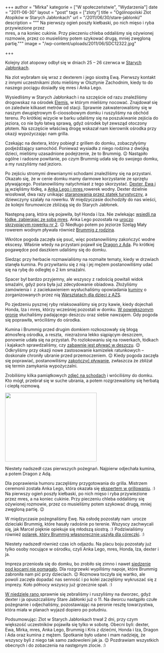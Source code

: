 +++
author = "Mirka"
kategorie = ["W społeczeństwie", "Wydarzenia"]
date = "2011-06-30"
layout = "post"
tags = ["zloty"]
title = "Ogólnopolski Zlot Atopików w Starych Jabłonkach"
url = "/2011/06/30/stare-jablonki/"
description = """
Na pierwszy ogień poszły kiełbaski, po nich mięso i ryba przywiezione przez \
mres, a na koniec cukinie. Przy pieczeniu chleba oddaliśmy się ożywionej \
rozmowie, przez co musieliśmy potem szykować drugą, mniej zwęgloną partię."""
image = "/wp-content/uploads/2011/06/SDC12322.jpg"

+++

Kolejny zlot atopowy odbył się w dniach 25 – 26 czerwca w <a title="Stare Jabłonki" href="http://maps.google.pl/maps?q=Stare+Jab%C5%82onki&hl=pl&ie=UTF8&ll=53.692844,20.091248&spn=0.024242,0.090122&sll=53.690154,20.085972&sspn=0.012122,0.02871&z=14" target="_blank">Starych Jabłonkach</a>.

Na zlot wybrałam się wraz z dexterem i jego siostrą Ewą. Pierwszy kontakt z innymi uczestnikami zlotu mieliśmy w Olsztynie Zachodnim, kiedy to do naszego pociągu dosiadły się mres i Anka Lego.

Wysiedliśmy w Starych Jabłonkach i na szczęście od razu znaleźliśmy drogowskaz na ośrodek <a title="Ośrodek Elemis" href="http://www.elemis.alpha.pl/index.html" target="_blank">Elemis</a>, w którym mieliśmy nocować. Znajdował się on zaledwie kilkaset metrów od stacji. Sprawnie zakwaterowaliśmy się w naszym dwupiętrowym 6-cioosobowym domku i ruszyliśmy na obchód terenu. Po krótkiej wizycie w barku udaliśmy się na poszukiwanie zejścia do jeziora, co nie było łatwą sprawą, gdyż ośrodek był zewsząd otoczony płotem. Na szczęście właściwą drogę wskazał nam kierownik ośrodka przy okazji wypożyczając nam grilla.

<!--more-->Czekając na dextera, który pobiegł z grillem do domku, zobaczyłyśmy podjeżdżający samochód. Ponieważ wysiadła z niego rodzina z dwójką dzieci, mieliśmy uzasadnione podejrzenie, że to Brummig. 😉 Nastąpiło ogólne i radosne powitanie, po czym Brummig udała się do swojego domku, a my ruszyliśmy nad jezioro.

Po zejściu stromymi drewnianymi schodami znaleźliśmy się na przystani. Okazało się, że w cenie domku mamy darmowe korzystanie ze sprzętu pływającego. Postanowiliśmy natychmiast z tego skorzystać. <a title="Dexter i Ewa na łódce" href="https://picasaweb.google.com/lh/photo/dVpBf69_IhINMIYBI6xFqP_R_iyZAL_wnPXqM1MLIOE?feat=directlink" target="_blank">Dexter, Ewa i ja </a>wzięliśmy łódkę, a <a title="Anka Lego i mres na rowerku wodnym" href="https://picasaweb.google.com/lh/photo/ZOA-AxDq9SgrrxtjylNRDv_R_iyZAL_wnPXqM1MLIOE?feat=directlink" target="_blank">Anka Lego i mres </a>rowerek wodny. Dexter dzielnie wiosłował, dwa razy unikając <a title="dexter unika staranowania przez statek" href="https://picasaweb.google.com/lh/photo/5F1YSAL_ZJeW42iecQSzGP_R_iyZAL_wnPXqM1MLIOE?feat=directlink" target="_blank">staranowania przez statek turystyczny</a>, a dziewczyny szalały na rowerku. W międzyczasie dochodziły do nas wieści, że kolejni forumowicze zbliżają się do Starych Jabłonek.

Następną parą, która się pojawiła, był Honda i Iza. Nie zwlekając <a title="mres, Honda i Iza na łódce" href="https://picasaweb.google.com/lh/photo/4kmbfe9sdOMfHY83FU1QQf_R_iyZAL_wnPXqM1MLIOE?feat=directlink" target="_blank">wsiedli na łódkę, zabierając ze sobą mres</a>. Anka Lego pozostała na <a title="Anka Lego na rowerku" href="https://picasaweb.google.com/lh/photo/nuHOgauqfyYIkUPxYtksbP_R_iyZAL_wnPXqM1MLIOE?feat=directlink" target="_blank">uroczo skrzypiącym rowerku nr 2</a>. 😉 Niedługo potem po jeziorze Szeląg Mały rowerem wodnym pływała również <a title="Brummig i Kris z dziećmi" href="https://picasaweb.google.com/lh/photo/tKcIFD34SCnIdJw1mKaKPP_R_iyZAL_wnPXqM1MLIOE?feat=directlink" target="_blank">Brummig z rodziną</a>.

Wkrótce pogoda zaczęła się psuć, więc postanowiliśmy zakończyć wodne ekscesy. Właśnie wtedy na przystani pojawił się <a title="Ewa, dexter, Iza, Honda, Dragon, Ada, mres" href="https://picasaweb.google.com/lh/photo/DX1_ItqeXJeINtR8Hp3JRv_R_iyZAL_wnPXqM1MLIOE?feat=directlink" target="_blank">Dragon z Adą</a>. Po krótkiej pogawędce pod daszkiem udaliśmy się do domku.

Siedząc przy herbacie rozmawialiśmy na rozmaite tematy, kiedy w drzwiach stanęła kumina. Po przywitaniu się z nią i jej mężem postanowiliśmy udać się na rybę do odległej o 2 km smażalni.

Spacer był bardzo przyjemny, ale wszyscy z radością powitali widok smażalni, gdyż pora była już zdecydowanie obiadowa. Złożyliśmy zamówienia i  z zaciekawieniem wysłuchaliśmy opowiadania <a title="Anka Lego, kumina i Ada" href="https://picasaweb.google.com/lh/photo/LRw_fKurWJASGtx1IsOlwP_R_iyZAL_wnPXqM1MLIOE?feat=directlink" target="_blank">kuminy</a> o zorganizowanych przez nią <a title="Warsztaty dla dzieci z AZS" href="http://fundacja-alabaster.org.pl/?p=880" target="_blank">Warsztatach dla dzieci z AZS</a>.

Po zjedzeniu pysznej ryby relaksowaliśmy się przy kawie, kiedy dojechali Honda, Iza i mres, którzy wcześniej pozostali w domku. <a title="mres, Anka Lego, Iza, Honda, kumina, Ada, Dragon" href="https://picasaweb.google.com/lh/photo/PPSACYNMf3e5AerVAQ70uf_R_iyZAL_wnPXqM1MLIOE?feat=directlink" target="_blank">W powiększonym gronie</a> słuchaliśmy padającego deszczu oraz siebie nawzajem. Gdy pogoda się poprawiła, wróciliśmy do ośrodka.

Kumina i Brummig przed drugim domkiem rozkoszowały się błogą atmosferą ośrodka, a reszta,  niezrażona lekko siąpiącym deszczem, ponownie udała się na przystań. Po rozlokowaniu się na rowerkach, łódkach i kajakach sprawdzaliśmy, czy <a title="Pływanie w deszczu ;)" href="https://picasaweb.google.com/lh/photo/yrqdyVW68EHgzHe3dM-CBP_R_iyZAL_wnPXqM1MLIOE?feat=directlink" target="_blank">zabawnie jest pływać w deszczu</a>. 😉 Odkryliśmy przy okazji nowe zastosowanie kamizelek ratunkowych – doskonale chroniły ubranie przed przemoczeniem. 😉 Kiedy pogoda zaczęła się poprawiać, postanowiliśmy <a title="Honda i Iza na rowerku" href="https://picasaweb.google.com/lh/photo/aqw7jn6SXCjDcAZ6i8YQov_R_iyZAL_wnPXqM1MLIOE?feat=directlink" target="_blank">zakończyć pływanie</a>, zwłaszcza że zbliżał się termin zamykania wypożyczalni.

Zrobiliśmy kilka pamiątkowych <a title="Mirka, dexter, Ewa, mres, Anka Lego, Dragon, Ada, Iza, Honda" href="https://picasaweb.google.com/lh/photo/rP0kbfIN4D5TK0QPn_iHE__R_iyZAL_wnPXqM1MLIOE?feat=directlink" target="_blank">zdjęć na schodach</a> i wróciliśmy do domku. Kto mógł, przebrał się w suche ubrania, a potem rozgrzewaliśmy się herbatą i ciepłą rozmową.

[<img class="aligncenter size-medium wp-image-2089" src="/wp-content/uploads/2011/06/SDC12322-300x225.jpg" alt="" width="300" height="225" srcset="/wp-content/uploads/2011/06/SDC12322-300x225.jpg 300w, /wp-content/uploads/2011/06/SDC12322.jpg 640w" sizes="(max-width: 300px) 100vw, 300px" />][1]

Niestety nadszedł czas pierwszych pożegnań. Najpierw odjechała kumina, a potem Dragon z Adą.

Dla poprawienia humoru zaczęliśmy przygotowania do grilla. Mistrzem ceremonii została Anka Lego, która okazała się <a title="Anka Lego jako mistrz grillowani​a" href="https://picasaweb.google.com/lh/photo/qeTVmD_b9ZGt33AUNInhav_R_iyZAL_wnPXqM1MLIOE?feat=directlink" target="_blank">ekspertem w grillowaniu</a>.  <img src="/wp-includes/images/smilies/simple-smile.png" alt=":)" class="wp-smiley" style="height: 1em; max-height: 1em;" />Na pierwszy ogień poszły kiełbaski, po nich mięso i ryba przywiezione przez mres, a na koniec cukinie. Przy pieczeniu chleba oddaliśmy się ożywionej rozmowie, przez co musieliśmy potem szykować drugą, mniej zwęgloną partię. 😉

W międzyczasie pożegnaliśmy Ewę. Na osłodę pozostały nam  urocze dzieciaki Brummig, które hasały radośnie po terenie. Wszyscy zachwycali się, jak Marcel pięknie opiekuje się młodszą siostrą.  <img src="/wp-includes/images/smilies/simple-smile.png" alt=":)" class="wp-smiley" style="height: 1em; max-height: 1em;" />Podziwialiśmy również <a title="Różowy polarek" href="http://brummig.blox.pl/2011/04/Polar-ny-powiew-wiosna.html" target="_blank">polarek, który Brummig własnoręcznie uszyła dla córeczki</a>. <img src="/wp-includes/images/smilies/simple-smile.png" alt=":)" class="wp-smiley" style="height: 1em; max-height: 1em;" />

Niestety nadszedł również czas ich odjazdu. Na placu boju pozostały już tylko osoby nocujące w ośrodku, czyli Anka Lego, mres, Honda, Iza, dexter i ja.

Impreza przeniosła się do domku, bo zrobiło się zimno i nawet <a title="Mirka i dexter oraz Iza i Honda pod kocami" href="https://picasaweb.google.com/lh/photo/6GZpk2IRADTgnMvfSpf8pv_R_iyZAL_wnPXqM1MLIOE?feat=directlink" target="_blank">siedzenie pod kocami nie pomagało</a>. Dla rozgrzewki wypiliśmy napoje, które Brummig zabroniła nam pić przy dzieciach. 😉 Rozmowa toczyła się wartko, ale powoli zaczęła dopadać nas senność i po kolei zaczęliśmy wykruszać się z imprezy. Koło północy wszyscy już grzecznie spali. <img src="/wp-includes/images/smilies/simple-smile.png" alt=":)" class="wp-smiley" style="height: 1em; max-height: 1em;" />

<a title="Do niedzieli dotrwali: Honda, Iza, mres, Anka Lego, dexter i Mirka" href="https://picasaweb.google.com/lh/photo/dL7TJM38mQcKInPcpd0fvv_R_iyZAL_wnPXqM1MLIOE?feat=directlink" target="_blank">W niedzielę rano </a>sprawnie się zebraliśmy i ruszyliśmy na dworzec, gdyż dexter i ja opuszczaliśmy Stare Jabłonki już o 11. Na dworcu nastąpiło czułe pożegnanie i odjechaliśmy, pozostawiając na peronie resztę towarzystwa, która miała w planach wyjazd dopiero po południu.

Podsumowując: Zlot w Starych Jabłonkach trwał 2 dni, przy czym większość uczestników pojawiła się tylko w sobotę. Obecni byli: dexter, Ewa, Mirka, mres, Anka Lego, Brummig i Kris z dziećmi, Honda i Iza, Dragon i Ada oraz kumina z mężem. Spotkanie było udane i mam nadzieję, że wszyscy byli z niego tak samo zadowoleni jak ja. 😉 Pozdrawiam wszystkich obecnych i do zobaczenia na następnym zlocie. <img src="/wp-includes/images/smilies/simple-smile.png" alt=":)" class="wp-smiley" style="height: 1em; max-height: 1em;" />

 [1]: /wp-content/uploads/2011/06/SDC12322.jpg "dexter, Ewa, Mirka, Ada, Dragon, Honda, Iza, mres"
